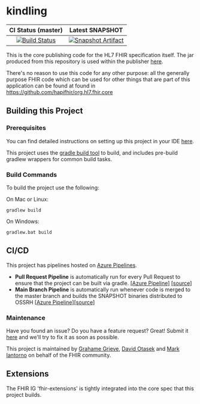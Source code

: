 <!---
 ____________________
|                    |
|  N  O  T  I  C  E  |
|____________________|

Please maintain this README.md as a linkable document, as other documentation may link back to it. The following sections should appear consistently in all updates to this document to maintain linkability:

## Building this Project
## CI/CD
## Maintenance
--->

# kindling

| CI Status (master) | Latest SNAPSHOT |
| :---: | :---: |
| [![Build Status][Badge-BuildPipeline]][Link-AzureMainPipeline] | [![Snapshot Artifact][Badge-SonatypeSnapshots]][Link-SonatypeSnapshots] |

This is the core publishing code for the HL7 FHIR specification itself. The jar produced from this repository is used within the publisher [here][Link-PublisherProject].

There's no reason to use this code for any other purpose: all the generally purpose FHIR code which can be used for other things 
that are part of this application can be found at found in https://github.com/hapifhir/org.hl7.fhir.core

## Building this Project

### Prerequisites

You can find detailed instructions on setting up this project in your IDE [here](https://hl7.github.io/docs/kindling/getting-started).

This project uses the [gradle build tool][Link-GradleWebpage] to build, and includes pre-build gradlew wrappers for common build tasks. 

### Build Commands

To build the project use the following:

On Mac or Linux:

```
gradlew build
```

On Windows:

```
gradlew.bat build
```

## CI/CD

This project has pipelines hosted on [Azure Pipelines][Link-AzureProject]. 

* **Pull Request Pipeline** is automatically run for every Pull Request to ensure that the project can be built via gradle. [[Azure Pipeline]][Link-AzurePullRequestPipeline] [[source]](pull-request-pipeline.yml)
* **Main Branch Pipeline** is automatically run whenever code is merged to the master branch and builds the SNAPSHOT binaries distributed to OSSRH [[Azure Pipeline]][Link-AzureMainPipeline][[source]](main-branch-pipeline.yml)

### Maintenance

Have you found an issue? Do you have a feature request? Great! Submit it [here][Link-GithubIssues] and we'll try to fix it as soon as possible.

This project is maintained by [Grahame Grieve][Link-grahameGithub], [David Otasek][Link-davidGithub] and [Mark Iantorno][Link-markGithub] on behalf of the FHIR community.

[Link-AzureProject]: https://dev.azure.com/fhir-pipelines/kindling
[Link-AzureMainPipeline]: https://dev.azure.com/fhir-pipelines/kindling/_build/latest?definitionId=41&branchName=main
[Link-AzurePullRequestPipeline]: https://dev.azure.com/fhir-pipelines/kindling/_build?definitionId=43
[Link-SonatypeSnapshots]: https://oss.sonatype.org/service/local/artifact/maven/redirect?r=snapshots&g=org.hl7.fhir&a=kindling&v=LATEST "Sonatype Snapshots"
[Link-PublisherProject]: https://github.com/HL7/fhir

[Link-GithubIssues]: https://github.com/HL7/kindling/issues

[Link-davidGithub]: https://github.com/dotasek
[Link-grahameGithub]: https://github.com/grahamegrieve
[Link-markGithub]: https://github.com/markiantorno

[Link-GradleWebpage]: https://gradle.org/

[Badge-BuildPipeline]: https://dev.azure.com/fhir-pipelines/kindling/_apis/build/status/Main%20Branch%20Pipeline?branchName=main
[Badge-SonatypeSnapshots]: https://img.shields.io/nexus/s/https/oss.sonatype.org/org.hl7.fhir/kindling.svg "Sonatype Snapshots"

## Extensions

The FHIR IG 'fhir-extensions' is tightly integrated into the core spec that this project builds.



